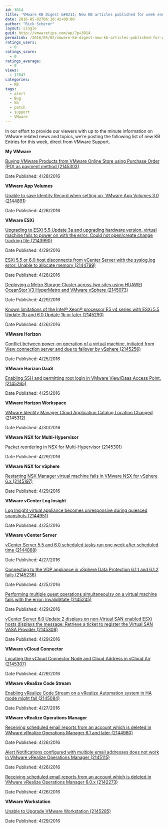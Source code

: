 ```yaml
---
id: 3014
title: 'VMware KB Digest &#8211; New KB articles published for week ending 4/30/16'
date: 2016-05-02T06:10:42+00:00
author: "Rick Scherer"
layout: single
guid: http://vmwaretips.com/wp/?p=3014
permalink: /2016/05/02/vmware-kb-digest-new-kb-articles-published-for-week-ending-43016/
ratings_users:
  - 0
ratings_score:
  - 0
ratings_average:
  - 0
views:
  - 17047
categories:
  - KB
tags:
  - alert
  - Bug
  - kb
  - patch
  - support
  - VMware
---
```

In our effort to provide our viewers with up to the minute information on VMware related news and topics, we&#8217;re posting the following list of new KB Entries for this week, direct from VMware Support.

<!--more-->

**My VMware**
  
[Buying VMware Products from VMware Online Store using Purchase Order (PO) as payment method (2145303)](http://vmw.re/1WCsAoK)
  
Date Published: 4/28/2016

**VMware App Volumes**
  
[Unable to save Identity Record when setting up  VMware App Volumes 3.0 (2144891)](http://vmw.re/1Z2Ohxl)
  
Date Published: 4/26/2016

**VMware ESXi**
  
[Upgrading to ESXi 5.5 Update 3a and upgrading hardware version, virtual machine fails to power on with the error: Could not open/create change tracking file (2143990)](http://vmw.re/1WCsAoN)
  
Date Published: 4/29/2016
  
[ESXi 5.5 or 6.0 host disconnects from vCenter Server with the syslog.log error: Unable to allocate memory (2144799)](http://vmw.re/1Z2OfFG)
  
Date Published: 4/28/2016
  
[Deploying a Metro Storage Cluster across two sites using HUAWEI OceanStor V3 HyperMetro and VMware vSphere (2145073)](http://vmw.re/1WCsygI)
  
Date Published: 4/29/2016
  
[Known limitations of the Intel® Xeon® processor E5 v4 series with ESXi 5.5 Update 3b and 6.0 Update 1b or later (2145290)](http://vmw.re/1Z2Ohxm)
  
Date Published: 4/26/2016

**VMware Horizon**
  
[Conflict between power-on operation of a virtual machine, initiated from View connection server and due to failover by vSphere (2145256)](http://vmw.re/1WCsAoO)
  
Date Published: 4/25/2016

**VMware Horizon DaaS**
  
[Enabling SSH and permitting root login in VMware View/Daas Access Point. (2145265)](http://vmw.re/1Z2Ohxo)
  
Date Published: 4/25/2016

**VMware Horizon Workspace**
  
[VMware Identity Manager Cloud Application Catalog Location Changed (2145312)](http://vmw.re/1WCsAoP)
  
Date Published: 4/30/2016

**VMware NSX for Multi-Hypervisor**
  
[Packet reordering in NSX for Multi-Hypervisor (2145301)](http://vmw.re/1Z2OfFJ)
  
Date Published: 4/29/2016

**VMware NSX for vSphere**
  
[Restarting NSX Manager virtual machine fails in VMware NSX for vSphere 6.x (2145197)](http://vmw.re/1WCsygK)
  
Date Published: 4/29/2016

**VMware vCenter Log Insight**
  
[Log Insight virtual appliance becomes unresponsive during quiesced snapshots (2144951)](http://vmw.re/1Z2OfFK)
  
Date Published: 4/25/2016

**VMware vCenter Server**
  
[vCenter Server 5.5 and 6.0 scheduled tasks run one week after scheduled time (2144888)](http://vmw.re/1WCsAoS)
  
Date Published: 4/27/2016
  
[Connecting to the VDP appliance in vSphere Data Protection 6.1.1 and 6.1.2 fails (2145236)](http://vmw.re/1Z2OfFL)
  
Date Published: 4/25/2016
  
[Performing multiple guest operations simultaneoulsy on a virtual machine fails with the error: InvalidState (2145245)](http://vmw.re/1WCsywY)
  
Date Published: 4/29/2016
  
[vCenter Server 6.0 Update 2 displays on non-Virtual SAN enabled ESXi hosts displays the message: Retrieve a ticket to register the Virtual SAN VASA Provider (2145308)](http://vmw.re/1Z2OfFM)
  
Date Published: 4/29/2016

**VMware vCloud Connector**
  
[Locating the vCloud Connector Node and Cloud Address in vCloud Air (2145307)](http://vmw.re/1WCsywZ)
  
Date Published: 4/29/2016

**VMware vRealize Code Stream**
  
[Enabling vRealize Code Stream on a vRealize Automation system in HA mode might fail (2145084)](http://vmw.re/1Z2Ohxp)
  
Date Published: 4/27/2016

**VMware vRealize Operations Manager**
  
[Receiving scheduled email reports from an account which is deleted in VMware vRealize Operations Manager 6.1 and later (2144980)](http://vmw.re/1WCsyx0)
  
Date Published: 4/26/2016
  
[Alert Notifications configured with multiple email addresses does not work in VMware vRealize Operations Manager (2145115)](http://vmw.re/1Z2OhND)
  
Date Published: 4/26/2016
  
[Receiving scheduled email reports from an account which is deleted in VMware vRealize Operations Manager 6.0.x (2142273)](http://vmw.re/1WCsyx1)
  
Date Published: 4/26/2016

**VMware Workstation**
  
[Unable to Upgrade VMware Workstation (2145285)](http://vmw.re/1Z2OfFN)
  
Date Published: 4/29/2016
